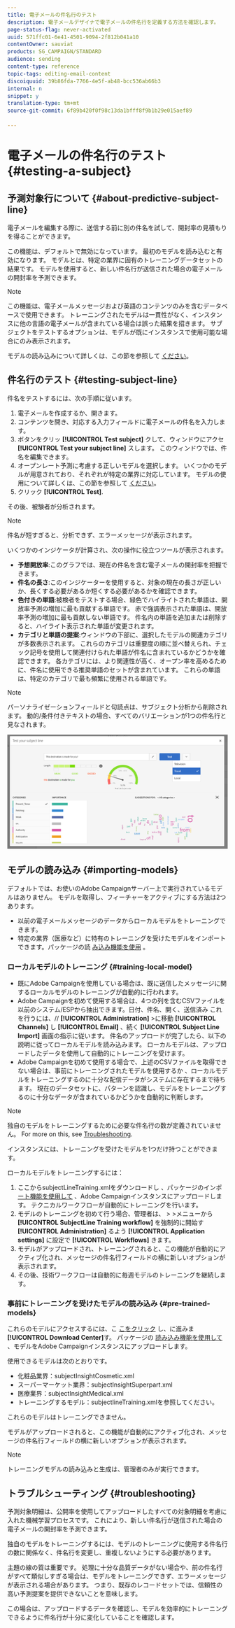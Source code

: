 ```yaml
---
title: 電子メールの件名行のテスト
description: 電子メールデザイナで電子メールの件名行を定義する方法を確認します。
page-status-flag: never-activated
uuid: 571ffc01-6e41-4501-9094-2f812b041a10
contentOwner: sauviat
products: SG_CAMPAIGN/STANDARD
audience: sending
content-type: reference
topic-tags: editing-email-content
discoiquuid: 39b86fda-7766-4e5f-ab48-bcc536ab66b3
internal: n
snippet: y
translation-type: tm+mt
source-git-commit: 6f89b420f0f98c13da1bfff8f9b1b29e015aef89

---
```


# 電子メールの件名行のテスト {#testing-a-subject}


## 予測対象行について {#about-predictive-subject-line}

電子メールを編集する際に、送信する前に別の件名を試して、開封率の見積もりを得ることができます。

この機能は、デフォルトで無効になっています。 最初のモデルを読み込むと有効になります。 モデルとは、特定の業界に固有のトレーニングデータセットの結果です。 モデルを使用すると、新しい件名行が送信された場合の電子メールの開封率を予測できます。

>[!NOTE]
>
>この機能は、電子メールメッセージおよび英語のコンテンツのみを含むデータベースで使用できます。 トレーニングされたモデルは一貫性がなく、インスタンスに他の言語の電子メールが含まれている場合は誤った結果を招きます。 サブジェクトをテストするオプションは、モデルが既にインスタンスで使用可能な場合にのみ表示されます。

モデルの読み込みについて詳しくは、この節を参照して [ください](#importing-models)。

## 件名行のテスト {#testing-subject-line}

件名をテストするには、次の手順に従います。

1. 電子メールを作成するか、開きます。
1. コンテンツを開き、対応する入力フィールドに電子メールの件名を入力します。
1. ボタンをクリッ **[!UICONTROL Test subject]** クして、ウィンドウにアクセ **[!UICONTROL Test your subject line]** スします。 このウィンドウでは、件名を編集できます。
1. オープンレート予測に考慮する正しいモデルを選択します。 いくつかのモデルが用意されており、それぞれが特定の業界に対応しています。 モデルの使用について詳しくは、この節を参照して [ください](#importing-models)。
1. クリック **[!UICONTROL Test]**.

その後、被験者が分析されます。

>[!NOTE]
>
>件名が短すぎると、分析できず、エラーメッセージが表示されます。

いくつかのインジケータが計算され、次の操作に役立つツールが表示されます。

* **予想開放率**:このグラフでは、現在の件名を含む電子メールの開封率を把握できます。
* **件名の長さ**:このインジケーターを使用すると、対象の現在の長さが正しいか、長くする必要があるか短くする必要があるかを確認できます。
* **色付きの単語**:被検者をテストする場合、緑色でハイライトされた単語は、開放率予測の増加に最も貢献する単語です。 赤で強調表示された単語は、開放率予測の増加に最も貢献しない単語です。 件名内の単語を追加または削除すると、ハイライト表示された単語が変更されます。
* **カテゴリと単語の提案**:ウィンドウの下部に、選択したモデルの関連カテゴリが多数表示されます。 これらのカテゴリは重要度の順に並べ替えられ、チェック記号を使用して関連付けられた単語が件名に含まれているかどうかを確認できます。 各カテゴリには、より関連性が高く、オープン率を高めるために、件名に使用できる推奨単語のセットが含まれています。 これらの単語は、特定のカテゴリで最も頻繁に使用される単語です。

>[!NOTE]
>
>パーソナライゼーションフィールドと句読点は、サブジェクト分析から削除されます。 動的/条件付きテキストの場合、すべてのバリエーションが1つの件名行と見なされます。

![](assets/predictive_subject_line_example.png)

## モデルの読み込み {#importing-models}

デフォルトでは、お使いのAdobe Campaignサーバー上で実行されているモデルはありません。 モデルを取得し、フィーチャーをアクティブにする方法は2つあります。

* 以前の電子メールメッセージのデータからローカルモデルをトレーニングできます。
* 特定の業界（医療など）に特有のトレーニングを受けたモデルをインポートできます。パッケージの読 [み込み機能を使用](../../automating/using/managing-packages.md) 。

### ローカルモデルのトレーニング {#training-local-model}

* 既にAdobe Campaignを使用している場合は、既に送信したメッセージに関するローカルモデルのトレーニングが自動的に行われます。
* Adobe Campaignを初めて使用する場合は、4つの列を含むCSVファイルを以前のシステム/ESPから抽出できます。日付、件名、開く、送信済み これを行うには、// **[!UICONTROL Administration]** >に移動 **[!UICONTROL Channels]** し **[!UICONTROL Email]** 、続く **[!UICONTROL Subject Line Import]** 画面の指示に従います。 件名のアップロードが完了したら、以下の説明に従ってローカルモデルを読み込みます。 ローカルモデルは、アップロードしたデータを使用して自動的にトレーニングを受けます。
* Adobe Campaignを初めて使用する場合で、上述のCSVファイルを取得できない場合は、事前にトレーニングされたモデルを使用するか [](#pre-trained-models) 、ローカルモデルをトレーニングするのに十分な配信データがシステムに存在するまで待ちます。 現在のデータセットに、パターンを認識し、モデルをトレーニングするのに十分なデータが含まれているかどうかを自動的に判断します。

>[!NOTE]
>
>独自のモデルをトレーニングするために必要な件名行の数が定義されていません。 For more on this, see [Troubleshooting](#troubleshooting).
>
>インスタンスには、トレーニングを受けたモデルを1つだけ持つことができます。

ローカルモデルをトレーニングするには：
1. ここからsubjectLineTraining.xmlをダウンロードし [](https://support.neolane.net/webApp/downloadCenter?__userConfig=psaDownloadCenter) 、パッケージのインポ [ート機能を使用して](../../automating/using/managing-packages.md) 、Adobe Campaignインスタンスにアップロードします。 テクニカルワークフローが自動的にトレーニングを行います。
1. モデルのトレーニングを初めて行う場合、管理者は、 > >メニューから **[!UICONTROL SubjectLine Training workflow]** を強制的に開始す **[!UICONTROL Administration]** るよう **[!UICONTROL Application settings]** に設定で **[!UICONTROL Workflows]** きます。
1. モデルがアップロードされ、トレーニングされると、この機能が自動的にアクティブ化され、メッセージの件名行フィールドの横に新しいオプションが表示されます。
1. その後、技術ワークフローは自動的に毎週モデルのトレーニングを継続します。

### 事前にトレーニングを受けたモデルの読み込み {#pre-trained-models}

これらのモデルにアクセスするには、こ [こをクリック](https://support.neolane.net/webApp/extranetLogin) し、に進みま **[!UICONTROL Download Center]**&#x200B;す。 パッケージの [読み込み機能を使用して](../../automating/using/managing-packages.md) 、モデルをAdobe Campaignインスタンスにアップロードします。

使用できるモデルは次のとおりです。

* 化粧品業界：subjectInsightCosmetic.xml
* スーパーマーケット業界：subjectInsightSuperpart.xml
* 医療業界：subjectInsightMedical.xml
* トレーニングするモデル：subjectlineTraining.xmlを参照してください。

これらのモデルはトレーニングできません。

モデルがアップロードされると、この機能が自動的にアクティブ化され、メッセージの件名行フィールドの横に新しいオプションが表示されます。

>[!NOTE]
>
>トレーニングモデルの読み込みと生成は、管理者のみが実行できます。

## トラブルシューティング {#troubleshooting}

予測対象明細は、公開率を使用してアップロードしたすべての対象明細を考慮に入れた機械学習プロセスです。 これにより、新しい件名行が送信された場合の電子メールの開封率を予測できます。

独自のモデルをトレーニングするには、モデルのトレーニングに使用する件名行の数に関係なく、件名行を変更し、重複しないようにする必要があります。

主題の線の質は重要です。 処理に十分な品質データがない場合や、前の件名行がすべて類似しすぎる場合は、モデルをトレーニングできず、エラーメッセージが表示される場合があります。 つまり、既存のレコードセットでは、信頼性の高い予測提案を提供できないことを意味します。

この場合は、アップロードするデータを確認し、モデルを効率的にトレーニングできるように件名行が十分に変化していることを確認します。

<!--Some clients have reported this issue: I have had the subject line training workflow running for about a year now.  It has trained on 883 records and I am still seeing the message "The existing dataset is not enough to generate a model."  I do get an error in the workflow every time it runs "XML-110009 Unable to find the element 'runwf' of path '/' (document with schema 'serverConf')".

For this, campaign takes the subject line as training data and tries to come up with significant enough model to predict open rate with 95% confidence.

The 400 subject line number is mention with at least and is only indicative, model generation will also depend on quality of these lines.

It may happen that even 10k subject lines don't lead to model generation if they are too similar.

It means that it can be case that you don't have enough subject lines to generate the model and it is giving this error.

If you are getting an error/warning message, it means that your existing set of records is not enough for the predictive subject module to give a high confidence suggestion.

Adobe recommends reviewing the data you are uploading as the similarity of the subject lines might be the issue.-->
